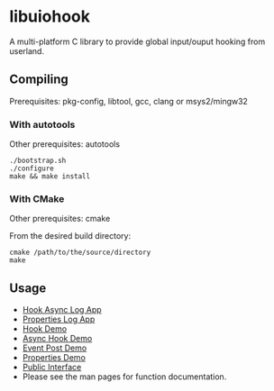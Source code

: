libuiohook
==========

A multi-platform C library to provide global input/ouput hooking from userland.

## Compiling
Prerequisites: pkg-config, libtool, gcc, clang or msys2/mingw32

### With autotools
Other prerequisites: autotools

    ./bootstrap.sh
    ./configure
    make && make install

### With CMake
Other prerequisites: cmake

From the desired build directory:

    cmake /path/to/the/source/directory
    make

## Usage
* [Hook Async Log App](https://github.com/InspectorWidget/libuiohook/blob/log_apps/src/app_hook_async_log.c)
* [Properties Log App](https://github.com/InspectorWidget/libuiohook/blob/log_apps/src/app_properties_log.c)
* [Hook Demo](https://github.com/InspectorWidget/libuiohook/blob/master/src/demo_hook.c)
* [Async Hook Demo](https://github.com/InspectorWidget/libuiohook/blob/master/src/demo_hook_async.c)
* [Event Post Demo](https://github.com/InspectorWidget/libuiohook/blob/master/src/demo_post.c)
* [Properties Demo](https://github.com/InspectorWidget/libuiohook/blob/master/src/demo_properties.c)
* [Public Interface](https://github.com/InspectorWidget/libuiohook/blob/master/include/uiohook.h)
* Please see the man pages for function documentation.
